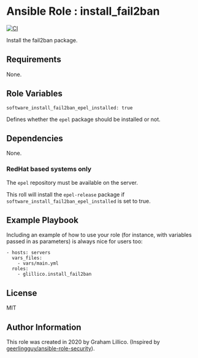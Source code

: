 # Ansible Role : install_fail2ban

[![CI](https://github.com/glillico/ansible-role-install_fail2ban/workflows/CI/badge.svg)](https://github.com/glillico/ansible-role-install_fail2ban/actions?query=workflow%3ACI)

Install the fail2ban package.

## Requirements

None.

## Role Variables

    software_install_fail2ban_epel_installed: true

Defines whether the `epel` package should be installed or not.

## Dependencies

None.

### RedHat based systems only
The `epel` repository must be available on the server.

This roll will install the `epel-release` package if `software_install_fail2ban_epel_installed` is set to true.

## Example Playbook

Including an example of how to use your role (for instance, with variables passed in as parameters) is always nice for users too:

    - hosts: servers
      vars_files:
        - vars/main.yml
      roles:
        - glillico.install_fail2ban

## License

MIT

## Author Information

This role was created in 2020 by Graham Lillico. (Inspired by [geerlingguy/ansible-role-security](https://github.com/geerlingguy/ansible-role-security)).

